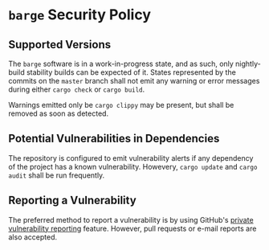 # `barge` Security Policy

## Supported Versions

The `barge` software is in a work-in-progress state, and as such, only
nightly-build stability builds can be expected of it. States represented by the
commits on the `master` branch shall not emit any warning or error messages
during either `cargo check` or `cargo build`.

Warnings emitted only be `cargo clippy` may be present, but shall be removed as
soon as detected.

## Potential Vulnerabilities in Dependencies

The repository is configured to emit vulnerability alerts if any dependency of
the project has a known vulnerability. Howevery, `cargo update` and
`cargo audit` shall be run frequently.

## Reporting a Vulnerability

The preferred method to report a vulnerability is by using GitHub's
[private vulnerability reporting](https://docs.github.com/en/code-security/security-advisories/guidance-on-reporting-and-writing-information-about-vulnerabilities/privately-reporting-a-security-vulnerability)
feature. However, pull requests or e-mail reports are also accepted.
